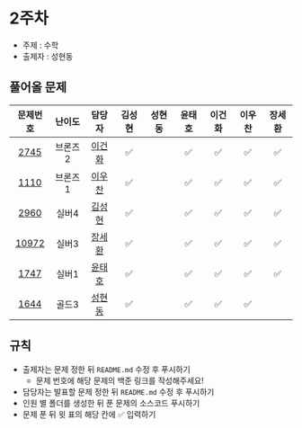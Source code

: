 # 2주차

- 주제 : 수학
- 출제자 : 성현동

## 풀어올 문제

|                    문제번호                    | 난이도  |                        담당자                        | 김성현 | 성현동 | 윤태호 | 이건화 | 이우찬 | 장세환 |
| :--------------------------------------------: | :-----: | :--------------------------------------------------: | :----: | :----: | :----: | :----: | :----: | :----: |
|  [2745](https://www.acmicpc.net/problem/2745)  | 브론즈2 |    <a href="https://github.com/Gunhot">이건화</a>    |   ✅   |        |   ✅   |   ✅   |   ✅   |   ✅   |
|  [1110](https://www.acmicpc.net/problem/1110)  | 브론즈1 |  <a href="https://github.com/wchan0409">이우찬</a>   |   ✅   |        |   ✅   |   ✅   |   ✅   |   ✅   |
|  [2960](https://www.acmicpc.net/problem/2960)  |  실버4  | <a href="https://github.com/sunghyun1356">김성현</a> |   ✅   |        |   ✅   |   ✅   |   ✅   |   ✅   |
| [10972](https://www.acmicpc.net/problem/10972) |  실버3  | <a href="https://github.com/SehwanChang">장세환</a>  |   ✅   |        |   ✅   |   ✅   |   ✅   |   ✅   |
|  [1747](https://www.acmicpc.net/problem/1747)  |  실버1  |  <a href="https://github.com/taeho0888">윤태호</a>   |   ✅   |        |   ✅   |   ✅   |   ✅   |   ✅   |
|  [1644](https://www.acmicpc.net/problem/1644)  |  골드3  | <a href="https://github.com/hyundongSung">성현동</a> |   ✅   |        |   ✅   |   ✅   |   ✅   |        |

<!--
표 입력할 때 아래 거 참고!
[문제번호](https://www.acmicpc.net/problem/문제번호)
<a href="https://github.com/taeho0888">윤태호</a>
<a href="https://github.com/sunghyun1356">김성현</a>
<a href="https://github.com/hyundongSung">성현동</a>
<a href="https://github.com/wchan0409">이우찬</a>
<a href="https://github.com/SehwanChang">장세환</a>
<a href="https://github.com/Gunhot">이건화</a>
-->

## 규칙

- 출제자는 문제 정한 뒤 `README.md` 수정 후 푸시하기
  - 문제 번호에 해당 문제의 백준 링크를 작성해주세요!
- 담당자는 발표할 문제 정한 뒤 `README.md` 수정 후 푸시하기
- 인원 별 폴더를 생성한 뒤 푼 문제의 소스코드 푸시하기
- 문제 푼 뒤 윗 표의 해당 칸에 ✅ 입력하기
